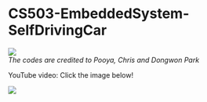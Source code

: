 # CS503-EmbeddedSystem-SelfDrivingCar





![](demos/CS503FinalDemo002.gif)\
*The codes are credited to Pooya, Chris and Dongwon Park*

YouTube video: Click the image below!

[![](http://img.youtube.com/vi/7k9oQS-aLwM/0.jpg)](http://www.youtube.com/watch?v=7k9oQS-aLwM "Self-driving Car")
